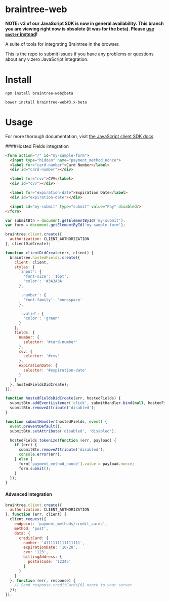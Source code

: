 braintree-web
=============

__NOTE: v3 of our JavaScript SDK is now in general availability. This branch you are viewing right now is obsolete (it was for the beta). Please [use `master` instead](https://github.com/braintree/braintree-web)!__

A suite of tools for integrating Braintree in the browser.

This is the repo to submit issues if you have any problems or questions about any v.zero JavaScript integration.

Install
=======

```
npm install braintree-web@beta
```

```
bower install braintree-web#3.x-beta
```

Usage
=====

For more thorough documentation, visit [the JavaScript client SDK docs](https://developers.braintreepayments.com/guides/client-sdk/javascript/v3).

####Hosted Fields integration

```html
<form action="/" id="my-sample-form">
  <input type="hidden" name="payment_method_nonce">
  <label for="card-number">Card Number</label>
  <div id="card-number"></div>

  <label for="cvv">CVV</label>
  <div id="cvv"></div>

  <label for="expiration-date">Expiration Date</label>
  <div id="expiration-date"></div>

  <input id="my-submit" type="submit" value="Pay" disabled/>
</form>
```

```javascript
var submitBtn = document.getElementById('my-submit');
var form = document.getElementById('my-sample-form');

braintree.client.create({
  authorization: CLIENT_AUTHORIZATION
}, clientDidCreate);

function clientDidCreate(err, client) {
  braintree.hostedFields.create({
    client: client,
    styles: {
      'input': {
        'font-size': '16pt',
        'color': '#3A3A3A'
      },

      '.number': {
        'font-family': 'monospace'
      },

      '.valid': {
        'color': 'green'
      }
    },
    fields: {
      number: {
        selector: '#card-number'
      },
      cvv: {
        selector: '#cvv'
      },
      expirationDate: {
        selector: '#expiration-date'
      }
    }
  }, hostedFieldsDidCreate);
});

function hostedFieldsDidCreate(err, hostedFields) {
  submitBtn.addEventListener('click', submitHandler.bind(null, hostedFields));
  submitBtn.removeAttribute('disabled');
}

function submitHandler(hostedFields, event) {
  event.preventDefault();
  submitBtn.setAttribute('disabled', 'disabled');

  hostedFields.tokenize(function (err, payload) {
    if (err) {
      submitBtn.removeAttribute('disabled');
      console.error(err);
    } else {
      form['payment_method_nonce'].value = payload.nonce;
      form.submit();
    }
  });
}
```

#### Advanced integration

```javascript
braintree.client.create({
  authorization: CLIENT_AUTHORIZATION
}, function (err, client) {
  client.request({
    endpoint: 'payment_methods/credit_cards',
    method: 'post',
    data: {
      creditCard: {
        number: '4111111111111111',
        expirationDate: '10/20',
        cvv: '123',
        billingAddress: {
          postalCode: '12345'
        }
      }
    }
  }, function (err, response) {
    // Send response.creditCards[0].nonce to your server
  });
});
```
